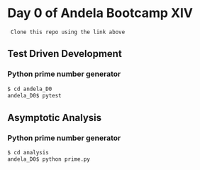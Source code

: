 # Day 0 of Andela Bootcamp XIV
     Clone this repo using the link above
## Test Driven Development
### Python prime number generator

```bash
$ cd andela_D0
andela_D0$ pytest
```

## Asymptotic Analysis
### Python prime number generator

```bash  
$ cd analysis
andela_D0$ python prime.py
```

